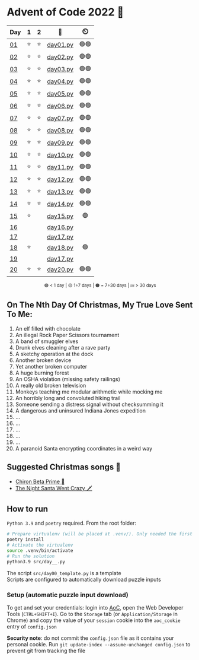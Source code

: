 # Advent of Code 2022 🎄

<div align="center">

| Day                                         | 1   | 2   | 📃                           | ⏲️   |
| ------------------------------------------- | :-: | :-: | :--------------------------: | :--: |
| [01](https://adventofcode.com/2022/day/1)   | ⭐  | ⭐  | [day01.py](src/day01.py)     | 🟢🟢 |
| [02](https://adventofcode.com/2022/day/2)   | ⭐  | ⭐  | [day02.py](src/day02.py)     | 🟢🟢 |
| [03](https://adventofcode.com/2022/day/3)   | ⭐  | ⭐  | [day03.py](src/day03.py)     | 🟢🟢 |
| [04](https://adventofcode.com/2022/day/4)   | ⭐  | ⭐  | [day04.py](src/day04.py)     | 🟢🟢 |
| [05](https://adventofcode.com/2022/day/5)   | ⭐  | ⭐  | [day05.py](src/day05.py)     | 🟢🟢 |
| [06](https://adventofcode.com/2022/day/6)   | ⭐  | ⭐  | [day06.py](src/day06.py)     | 🟢🟢 |
| [07](https://adventofcode.com/2022/day/7)   | ⭐  | ⭐  | [day07.py](src/day07.py)     | 🟢🟢 |
| [08](https://adventofcode.com/2022/day/8)   | ⭐  | ⭐  | [day08.py](src/day08.py)     | 🟢🟢 |
| [09](https://adventofcode.com/2022/day/9)   | ⭐  | ⭐  | [day09.py](src/day09.py)     | 🟢🟢 |
| [10](https://adventofcode.com/2022/day/10)  | ⭐  | ⭐  | [day10.py](src/day10.py)     | 🟢🟢 |
| [11](https://adventofcode.com/2022/day/11)  | ⭐  | ⭐  | [day11.py](src/day11.py)     | 🟢🟢 |
| [12](https://adventofcode.com/2022/day/12)  | ⭐  | ⭐  | [day12.py](src/day12.py)     | 🟢🟢 |
| [13](https://adventofcode.com/2022/day/13)  | ⭐  | ⭐  | [day13.py](src/day13.py)     | 🟢🟢 |
| [14](https://adventofcode.com/2022/day/14)  | ⭐  | ⭐  | [day14.py](src/day14.py)     | 🟢🟢 |
| [15](https://adventofcode.com/2022/day/15)  | ⭐  |     | [day15.py](src/day15.py)     | 🟢   |
| [16](https://adventofcode.com/2022/day/16)  |     |     | [day16.py](src/day16.py)     |      |
| [17](https://adventofcode.com/2022/day/17)  |     |     | [day17.py](src/day17.py)     |      |
| [18](https://adventofcode.com/2022/day/18)  | ⭐  |     | [day18.py](src/day18.py)     | 🟢   |
| [19](https://adventofcode.com/2022/day/19)  |     |     | [day17.py](src/day19.py)     |      |
| [20](https://adventofcode.com/2022/day/20)  | ⭐  | ⭐  | [day20.py](src/day20.py)     | 🟢🟢 |

<sub>🟢 < 1 day | 🟡 1÷7 days | 🟠 = 7÷30 days | 💤 > 30 days</sub>

</div>

## On The Nth Day Of Christmas, My True Love Sent To Me:

1. An elf filled with chocolate
2. An illegal Rock Paper Scissors tournament
3. A band of smuggler elves
4. Drunk elves cleaning after a rave party
5. A sketchy operation at the dock
6. Another broken device
7. Yet another broken computer
8. A huge burning forest
9. An OSHA violation (missing safety railings)
10. A really old broken television
11. Monkeys teaching me modular arithmetic while mocking me
12. An horribly long and convoluted hiking trail
13. Someone sending a distress signal without checksumming it
14. A dangerous and uninsured Indiana Jones expedition
15. ...
16. ...
17. ...
18. ...
19. ...
20. A paranoid Santa encrypting coordinates in a weird way

## Suggested Christmas songs 🔔

- [Chiron Beta Prime 🤖](https://www.youtube.com/watch?v=LUoDmRM2aJ0)
- [The Night Santa Went Crazy 🗡️](https://www.youtube.com/watch?v=0FJU4GrXztE)

## How to run

`Python 3.9` and `poetry` required. From the root folder:

````bash
# Prepare virtualenv (will be placed at .venv/). Only needed the first time
poetry install
# Activate the virtualenv
source .venv/bin/activate
# Run the solution
python3.9 src/day__.py
````

The script `src/day00_template.py` is a template  
Scripts are configured to automatically download puzzle inputs

### Setup (automatic puzzle input download)

To get and set your credentials: login into [AoC](https://adventofcode.com/), open the Web Developer Tools (`CTRL+SHIFT+I`). Go to the `Storage` tab (or `Application/Storage` in Chrome) and copy the value of your `session` cookie into the `aoc_cookie` entry of `config.json`

**Security note**: do not commit the `config.json` file as it contains your personal cookie. Run `git update-index --assume-unchanged config.json` to prevent git from tracking the file
